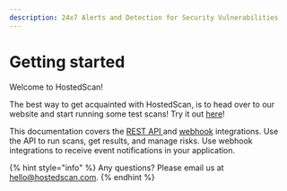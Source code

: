 ```yaml
---
description: 24x7 Alerts and Detection for Security Vulnerabilities
---
```


# Getting started

Welcome to HostedScan!

The best way to get acquainted with HostedScan, is to head over to our website and start running some test scans! Try it out [here](https://hostedscan.com)!

This documentation covers the [REST API ](api/overview.md)and [webhook](webhooks/overview.md) integrations. Use the API to run scans, get results, and manage risks. Use webhook integrations to receive event notifications in your application.



{% hint style="info" %}
Any questions? Please email us at [hello@hostedscan.com](mailto:hello@hostedscan.com).
{% endhint %}



